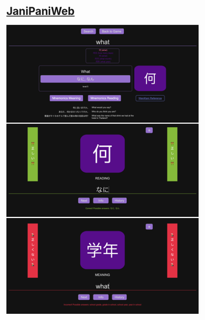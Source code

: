 # [JaniPaniWeb](https://philurame.github.io/JaniPaniWeb/)

![alt text](extras/info.png)
![alt text](extras/correct.png)
![alt text](extras/incorrect.png)